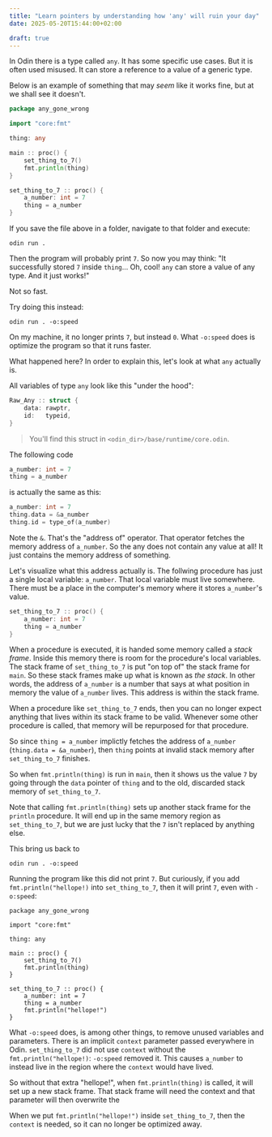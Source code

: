 ```yaml
---
title: "Learn pointers by understanding how 'any' will ruin your day"
date: 2025-05-20T15:44:00+02:00

draft: true
---
```



In Odin there is a type called `any`. It has some specific use cases. But it is often used misused. It can store a reference to a value of a generic type.

Below is an example of something that may _seem_ like it works fine, but at we shall see it doesn't.

```go
package any_gone_wrong

import "core:fmt"

thing: any

main :: proc() {
	set_thing_to_7()
	fmt.println(thing)
}

set_thing_to_7 :: proc() {
	a_number: int = 7
	thing = a_number
}
```

If you save the file above in a folder, navigate to that folder and execute:

```
odin run .
```

Then the program will probably print `7`. So now you may think: "It successfully stored `7` inside `thing`... Oh, cool! `any` can store a value of any type. And it just works!"

Not so fast.

Try doing this instead:

```
odin run . -o:speed
```

On my machine, it no longer prints `7`, but instead `0`. What `-o:speed` does is optimize the program so that it runs faster.

What happened here? In order to explain this, let's look at what `any` actually is.

All variables of type `any` look like this "under the hood":

```go
Raw_Any :: struct {
	data: rawptr,
	id:   typeid,
}
```
> You'll find this struct in `<odin_dir>/base/runtime/core.odin`.

The following code
```go
a_number: int = 7
thing = a_number
```
is actually the same as this:
```go
a_number: int = 7
thing.data = &a_number
thing.id = type_of(a_number)
```

Note the `&`. That's the "address of" operator. That operator fetches the memory address of `a_number`. So the any does not contain any value at all! It just contains the memory address of something.

Let's visualize what this address actually is. The follwing procedure has just a single local variable: `a_number`. That local variable must live somewhere. There must be a place in the computer's memory where it stores `a_number`'s value.
```go
set_thing_to_7 :: proc() {
	a_number: int = 7
	thing = a_number
}
```

When a procedure is executed, it is handed some memory called a _stack frame_. Inside this memory there is room for the procedure's local variables. The stack frame of `set_thing_to_7` is put "on top of" the stack frame for `main`. So these stack frames make up what is known as _the stack_. In other words, the address of `a_number` is a number that says at what position in memory the value of `a_number` lives. This address is within the stack frame.

When a procedure like `set_thing_to_7` ends, then you can no longer expect anything that lives within its stack frame to be valid. Whenever some other procedure is called, that memory will be repurposed for that procedure.

So since `thing = a_number` implictly fetches the address of `a_number` (`thing.data = &a_number`), then `thing` points at invalid stack memory after `set_thing_to_7` finishes.

So when `fmt.println(thing)` is run in `main`, then it shows us the value `7` by going through the `data` pointer of `thing` and to the old, discarded stack memory of `set_thing_to_7`.

Note that calling `fmt.println(thing)` sets up another stack frame for the `println` procedure. It will end up in the same memory region as `set_thing_to_7`, but we are just lucky that the `7` isn't replaced by anything else.

This bring us back to

```
odin run . -o:speed
```

Running the program like this did not print `7`. But curiously, if you add `fmt.println("hellope!)` into `set_thing_to_7`, then it will print `7`, even with `-o:speed`:

```
package any_gone_wrong

import "core:fmt"

thing: any

main :: proc() {
	set_thing_to_7()
	fmt.println(thing)
}

set_thing_to_7 :: proc() {
	a_number: int = 7
	thing = a_number
	fmt.println("hellope!")
}
```

What `-o:speed` does, is among other things, to remove unused variables and parameters. There is an implicit `context` parameter passed everywhere in Odin. `set_thing_to_7` did not use `context` without the `fmt.println("hellope!)`: `-o:speed` removed it. This causes `a_number` to instead live in the region where the `context` would have lived.

So without that extra "hellope!", when `fmt.println(thing)` is called, it will set up a new stack frame. That stack frame will need the context and that parameter will then overwrite the 

 When we put `fmt.println("hellope!")` inside `set_thing_to_7`, then the `context` is needed, so it can no longer be optimized away.